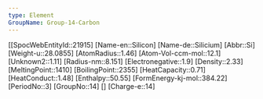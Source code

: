 ```yaml
---
type: Element
GroupName: Group-14-Carbon
---
```

[[SpocWebEntityId::21915]
[Name-en::Silicon]
[Name-de::Silicium]
[Abbr::Si]
[Weight-u::28.0855]
[AtomRadius::1.46]
[Atom-Vol-ccm-mol::12.1]
[Unknown2::1.11]
[Radius-nm::8.151]
[Electronegative::1.9]
[Density::2.33]
[MeltingPoint::1410]
[BoilingPoint::2355]
[HeatCapacity::0.71]
[HeatConduct::1.48]
[Enthalpy::50.55]
[FormEnergy-kj-mol::384.22]
[PeriodNo::3]
[GroupNo::14]
[]
[Charge-e::14]

